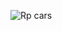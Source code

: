 
![Rp cars](https://github.com/smart-hit/vehicle/assets/141152935/abed69d7-3afe-497d-884d-35f6fb83bed4)

